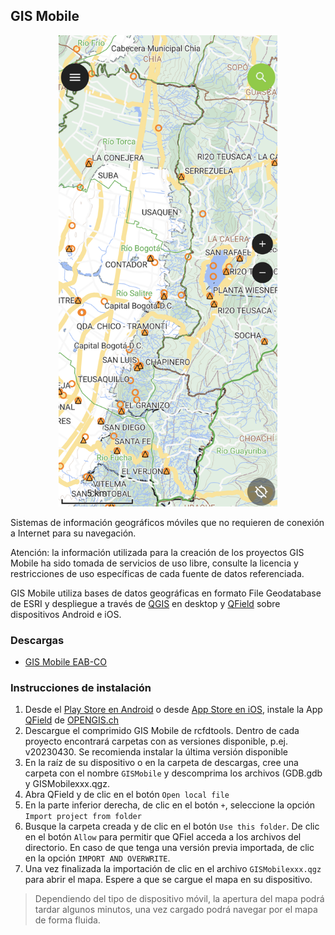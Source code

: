 ## GIS Mobile

<div align="center">
  <img alt="GISMobile" src=".graph/QField_MapView.png" width="350px"><br>  
</div>

Sistemas de información geográficos móviles que no requieren de conexión a Internet para su navegación. 

Atención: la información utilizada para la creación de los proyectos GIS Mobile ha sido tomada de servicios de uso libre, consulte la licencia y restricciones de uso específicas de cada fuente de datos referenciada.

GIS Mobile utiliza bases de datos geográficas en formato File Geodatabase de ESRI y despliegue a través de [QGIS](https://qgis.org/) en desktop y [QField](https://github.com/opengisch/QField) sobre dispositivos Android e iOS.


### Descargas

* [GIS Mobile EAB-CO](GISMobile_EAB_CO)


### Instrucciones de instalación

1. Desde el [Play Store en Android](https://play.google.com/) o desde [App Store en iOS](https://www.apple.com/co/app-store/), instale la App [QField](https://play.google.com/store/search?q=qfield&c=apps) de [OPENGIS.ch](https://qfield.org/) 
2. Descargue el comprimido GIS Mobile de rcfdtools. Dentro de cada proyecto encontrará carpetas con as versiones disponible, p.ej. v20230430. Se recomienda instalar la última versión disponible
3. En la raíz de su dispositivo o en la carpeta de descargas, cree una carpeta con el nombre `GISMobile` y descomprima los archivos (GDB.gdb y GISMobilexxx.qgz.
4. Abra QField y de clic en el botón `Open local file`
5. En la parte inferior derecha, de clic en el botón `+`, seleccione la opción `Import project from folder`
6. Busque la carpeta creada y de clic en el botón `Use this folder`. De clic en el botón `Allow` para permitir que QFiel acceda a los archivos del directorio. En caso de que tenga una versión previa importada, de clic en la opción `IMPORT AND OVERWRITE`.
7. Una vez finalizada la importación de clic en el archivo `GISMobilexxx.qgz` para abrir el mapa. Espere a que se cargue el mapa en su dispositivo.

> Dependiendo del tipo de dispositivo móvil, la apertura del mapa podrá tardar algunos minutos, una vez cargado podrá navegar por el mapa de forma fluida.

